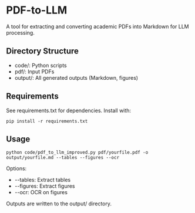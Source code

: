PDF-to-LLM
=========

A tool for extracting and converting academic PDFs into Markdown for LLM processing.

Directory Structure
-------------------
- code/: Python scripts
- pdf/: Input PDFs
- output/: All generated outputs (Markdown, figures)

Requirements
------------
See requirements.txt for dependencies. Install with:

    pip install -r requirements.txt

Usage
-----

    python code/pdf_to_llm_improved.py pdf/yourfile.pdf -o output/yourfile.md --tables --figures --ocr

Options:
- --tables: Extract tables
- --figures: Extract figures
- --ocr: OCR on figures

Outputs are written to the output/ directory. 